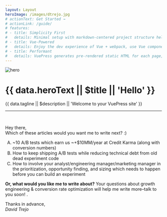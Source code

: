 ```yaml
---
layout: Layout
heroImage: /images/dtrejo.jpg
# actionText: Get Started →
# actionLink: /guide/
# features:
# - title: Simplicity First
#   details: Minimal setup with markdown-centered project structure helps you focus on writing.
# - title: Vue-Powered
#   details: Enjoy the dev experience of Vue + webpack, use Vue components in markdown, and develop custom themes with Vue.
# - title: Performant
#   details: VuePress generates pre-rendered static HTML for each page, and runs as an SPA once a page is loaded.
---
```

<div class="hero">
  <img
    v-if="data.heroImage"
    :src="$withBase(data.heroImage)"
    alt="hero"
  >
  <h1>{{ data.heroText || $title || 'Hello' }}</h1>
  <p class="description">
    {{ data.tagline || $description || 'Welcome to your VuePress site' }}
  </p>
  <!-- <p class="action" v-if="data.actionText && data.actionLink">
    <NavLink class="action-button" :item="actionLink"/>
  </p> -->
</div>

<hr/>
<br/>

Hey there,  
Which of these articles would you want me to write next? :)

<ol type="A">
  <li>
    ~10 A/B tests which earn us ~+$10MM/year at Credit Karma (along with conversion numbers)
  </li>
  <li>
    How to keep shipping A/B tests while reducing technical debt from old dead experiment code
  </li>
  <li>
    How to involve your analyst/engineering manager/marketing manager in the prioritization, opportunity finding, and sizing which needs to happen before you can build an experiment
  </li>
</ol>

**Or, what would you like me to write about?** Your questions about growth
engineering & conversion rate optimization will help me write more–talk to you
soon! <Email/>.

Thanks in advance,  
_David Trejo_  
<Email/>

<!--

## Philosophy of this site
- Only one major CTA on every page (mid-article CTAs are also okay)
- Offer alternate CTAs at the end of the article, e.g. sign up! or... email me; read on)
- Only show one column of text. no sidebar.
- Only add TOC at the top for non-sales articles
- Homepage has... mini squeeze copy; sign up cta; read on;
  then footer, to deemphasize:
    √my projects etc like it is on my current site; then my articles

## Questions
- [ignore for now] how to make a sitemap.xml? see their github issues. someone wrote one.
- [ignore for now] how to do redirects? w/ router injecting urls?
- [ignore] use subdirectories to create prev/next? dunno. ignore it.

## TODOs
- new color theme? or just accentcolor?
- >>> publish it!
- >>> set up CI to publish it

- check cta form works
- better headshot image via victoria?
- get my projects to load right: copy to public/; check em?
- GA

- create draft post for easy copying on github.
- migrate engineeroverflow.com to here?
- migrate yelp rescues page to here?
- turn workshop proposal(s) into a sales page
- image to color scheme library?
- get samir's feedback and the maybe hide even more stuff / further focus it.

- [ignore] prev/next links based on the homepage categories? too much work.
- [ignore] show 3 "next" related articles under each article?
- [ignore] give the visitor a quiz and only show them what they're interest in?
- [ignore] fix 404.html
- √fix dates at the start of filenames.
- √noindex nofollow everything while you work on it. or just robots.txt, for now.
- √delete everything that is not relevant (or don't commit it)
- √all other articles
- √then do each growth article
- √add author images
- √do the CTA form
- √fix images
- √fix author image
- √finish CTA form
- √get the homepage looking like my homepage, for dtrejo.com
- √come up with a way to hide stuff from the listing of articles if old.
  e.g. && list !== false. or use an "archived" tag.
  Better: use a locale so they don't show in search bar.
- √put on github

-->

<script>
import NavLink from 'vuepress/lib/default-theme/NavLink'
export default {
  components: { NavLink },
  computed: {
    data () {
      return this.$page.frontmatter
    },
    actionLink () {
      return {
        link: this.data.actionLink,
        text: this.data.actionText
      }
    }
  }
}
</script>

